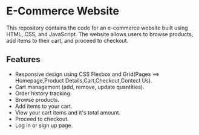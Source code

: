# E-Commerce Website

This repository contains the code for an e-commerce website built using HTML, CSS, and JavaScript. The website allows users to browse products, add items to their cart, and proceed to checkout.


## Features
- Responsive design using CSS Flexbox and Grid(Pages ==> Homepage,Product Details,Cart,Checkout,Contect Us).
- Cart management (add, remove, update quantities).
- Order history tracking.
- Browse products.
- Add items to your cart.
- View your cart items and it's total amount.
- Proceed to checkout.
- Log in or sign up page.



